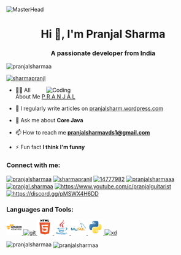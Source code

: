 ![MasterHead](https://media-exp1.licdn.com/dms/image/C4D16AQFUyhvPc9TUHQ/profile-displaybackgroundimage-shrink_350_1400/0/1626422456333?e=1633564800&v=beta&t=Jj8J9expMyGukUi2buNDtyiPt3f-nKWxmvZQsP_O7Bw)

<h1 align="center">Hi 👋, I'm Pranjal Sharma</h1>
<h3 align="center">A passionate developer from India</h3>

<p align="left"> <img src="https://komarev.com/ghpvc/?username=pranjalsharmaa&label=Profile%20views&color=0e75b6&style=flat" alt="pranjalsharmaa" /> </p>

<p align="left"> <a href="https://twitter.com/sharmapranjl" target="blank"><img src="https://img.shields.io/twitter/follow/sharmapranjl?logo=twitter&style=for-the-badge" alt="sharmapranjl" /></a> </p>

<img align="right" alt="Coding" width="400" src="https://cdn.dribbble.com/users/1201592/screenshots/9078494/media/422a760a51cef7de2fa3db9daf697853.gif">

- 👨‍💻 All About Me [P R A N J A L](https://pranjalsharmaa.github.io/pranjalsharma/)

- 📝 I regularly write articles on [pranjalsharm.wordpress.com](pranjalsharm.wordpress.com)

- 💬 Ask me about **Core Java**

- 📫 How to reach me **pranjalsharmavds1@gmail.com**

- ⚡ Fun fact **I think I'm funny**

<h3 align="left">Connect with me:</h3>
<p align="left">
<a href="https://codepen.io/pranjalsharmaa" target="blank"><img align="center" src="https://raw.githubusercontent.com/rahuldkjain/github-profile-readme-generator/master/src/images/icons/Social/codepen.svg" alt="pranjalsharmaa" height="30" width="40" /></a>
<a href="https://twitter.com/sharmapranjl" target="blank"><img align="center" src="https://raw.githubusercontent.com/rahuldkjain/github-profile-readme-generator/master/src/images/icons/Social/twitter.svg" alt="sharmapranjl" height="30" width="40" /></a>
<a href="https://stackoverflow.com/users/14777982" target="blank"><img align="center" src="https://raw.githubusercontent.com/rahuldkjain/github-profile-readme-generator/master/src/images/icons/Social/stack-overflow.svg" alt="14777982" height="30" width="40" /></a>
<a href="https://fb.com/pranjalsharmaaa" target="blank"><img align="center" src="https://raw.githubusercontent.com/rahuldkjain/github-profile-readme-generator/master/src/images/icons/Social/facebook.svg" alt="pranjalsharmaaa" height="30" width="40" /></a>
<a href="https://instagram.com/pranjal.sharmaa" target="blank"><img align="center" src="https://raw.githubusercontent.com/rahuldkjain/github-profile-readme-generator/master/src/images/icons/Social/instagram.svg" alt="pranjal.sharmaa" height="30" width="40" /></a>
<a href="https://www.youtube.com/c/https://www.youtube.com/c/pranjalguitarist" target="blank"><img align="center" src="https://raw.githubusercontent.com/rahuldkjain/github-profile-readme-generator/master/src/images/icons/Social/youtube.svg" alt="https://www.youtube.com/c/pranjalguitarist" height="30" width="40" /></a>
<a href="https://discord.gg/https://discord.gg/pMSWX4H6DD" target="blank"><img align="center" src="https://raw.githubusercontent.com/rahuldkjain/github-profile-readme-generator/master/src/images/icons/Social/discord.svg" alt="https://discord.gg/pMSWX4H6DD" height="30" width="40" /></a>
</p>

<h3 align="left">Languages and Tools:</h3>
<p align="left"> <a href="https://aws.amazon.com" target="_blank"> <img src="https://raw.githubusercontent.com/devicons/devicon/master/icons/amazonwebservices/amazonwebservices-original-wordmark.svg" alt="aws" width="40" height="40"/> </a> <a href="https://git-scm.com/" target="_blank"> <img src="https://www.vectorlogo.zone/logos/git-scm/git-scm-icon.svg" alt="git" width="40" height="40"/> </a> <a href="https://www.w3.org/html/" target="_blank"> <img src="https://raw.githubusercontent.com/devicons/devicon/master/icons/html5/html5-original-wordmark.svg" alt="html5" width="40" height="40"/> </a> <a href="https://www.java.com" target="_blank"> <img src="https://raw.githubusercontent.com/devicons/devicon/master/icons/java/java-original.svg" alt="java" width="40" height="40"/> </a> <a href="https://www.mysql.com/" target="_blank"> <img src="https://raw.githubusercontent.com/devicons/devicon/master/icons/mysql/mysql-original-wordmark.svg" alt="mysql" width="40" height="40"/> </a> <a href="https://www.python.org" target="_blank"> <img src="https://raw.githubusercontent.com/devicons/devicon/master/icons/python/python-original.svg" alt="python" width="40" height="40"/> </a> <a href="https://www.adobe.com/products/xd.html" target="_blank"> <img src="https://cdn.worldvectorlogo.com/logos/adobe-xd.svg" alt="xd" width="40" height="40"/> </a> </p>

<p><img align="left" src="https://github-readme-stats.vercel.app/api/top-langs?username=pranjalsharmaa&show_icons=true&locale=en&layout=compact" alt="pranjalsharmaa" /></p>

<p>&nbsp;<img align="center" src="https://github-readme-stats.vercel.app/api?username=pranjalsharmaa&show_icons=true&locale=en" alt="pranjalsharmaa" /></p>
